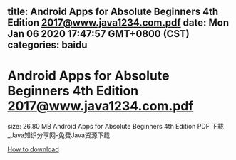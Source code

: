 
title: Android Apps for Absolute Beginners 4th Edition 2017@www.java1234.com.pdf
date: Mon Jan 06 2020 17:47:57 GMT+0800 (CST)    
categories: baidu
---

# Android Apps for Absolute Beginners 4th Edition 2017@www.java1234.com.pdf
size: 26.80 MB
 Android Apps for Absolute Beginners 4th Edition PDF 下载_Java知识分享网-免费Java资源下载
 

[How to download](https://bpcam.bemobtrk.com/go/2ceec3aa-1ca2-46d6-b9ff-aaa5c184517c?jno=3381)